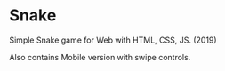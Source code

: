 # Snake
 Simple Snake game for Web with HTML, CSS, JS. (2019)
 
 Also contains Mobile version with swipe controls.

